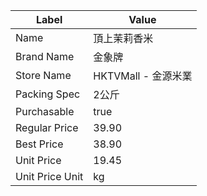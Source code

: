 | Label           | Value           |
| --------------- | --------------- |
| Name            | 頂上茉莉香米          |
| Brand Name      | 金象牌             |
| Store Name      | HKTVMall - 金源米業 |
| Packing Spec    | 2公斤             |
| Purchasable     | true            |
| Regular Price   | 39.90           |
| Best Price      | 38.90           |
| Unit Price      | 19.45           |
| Unit Price Unit | kg              |
